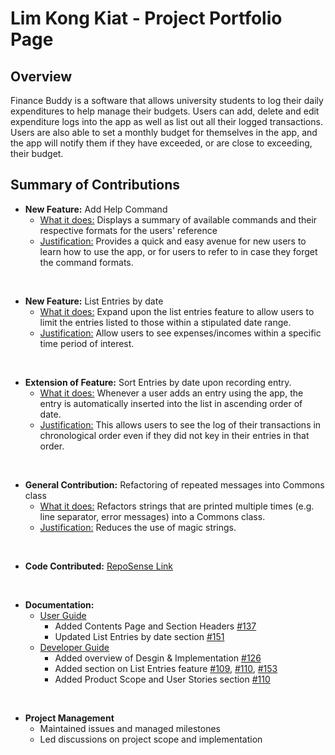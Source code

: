 # Lim Kong Kiat - Project Portfolio Page

## Overview

Finance Buddy is a software that allows university students to log their daily expenditures to help manage their
budgets. Users can add, delete and edit expenditure logs into the app as well as list out all their logged 
transactions. Users are also able to set a monthly budget for themselves in the app, and the app will notify them if
they have exceeded, or are close to exceeding, their budget.

## Summary of Contributions

- **New Feature:** Add Help Command
  - <ins> What it does:</ins> Displays a summary of available commands and their respective formats for the users' 
    reference
  - <ins> Justification:</ins> Provides a quick and easy avenue for new users to learn how to use the app, 
    or for users to refer to in case they forget the command formats.  

&nbsp;

- **New Feature:** List Entries by date
  - <ins>What it does:</ins> Expand upon the list entries feature to allow users to limit the
    entries listed to those within a stipulated date range.
  - <ins>Justification:</ins> Allow users to see expenses/incomes within a specific time period of interest.

&nbsp;

- **Extension of Feature:** Sort Entries by date upon recording entry.
  - <ins>What it does:</ins> Whenever a user adds an entry using the app, the entry is automatically inserted into the list
    in ascending order of date.
  - <ins>Justification:</ins> This allows users to see the log of their transactions in chronological order even if they did
    not key in their entries in that order.

&nbsp;

- **General Contribution:** Refactoring of repeated messages into Commons class
  - <ins> What it does:</ins> Refactors strings that are printed multiple times (e.g. line separator, error messages)
    into a Commons class. 
  - <ins> Justification:</ins> Reduces the use of magic strings.
  
&nbsp;  
  
- **Code Contributed:** [RepoSense Link](https://nus-cs2113-ay2425s1.github.io/tp-dashboard/?search=limkongkiat&sort=groupTitle&sortWithin=title&timeframe=commit&mergegroup=&groupSelect=groupByRepos&breakdown=true&checkedFileTypes=docs~functional-code~test-code~other) 

&nbsp;

- **Documentation:** 
  - <ins>User Guide</ins>
    - Added Contents Page and Section Headers [#137](https://github.com/AY2425S1-CS2113-W14-3/tp/pull/137)
    - Updated List Entries by date section [#151](https://github.com/AY2425S1-CS2113-W14-3/tp/pull/151)
  - <ins>Developer Guide</ins>
    - Added overview of Desgin & Implementation [#126](https://github.com/AY2425S1-CS2113-W14-3/tp/pull/126)
    - Added section on List Entries feature [#109](https://github.com/AY2425S1-CS2113-W14-3/tp/pull/109), 
    [#110](https://github.com/AY2425S1-CS2113-W14-3/tp/pull/110), 
    [#153](https://github.com/AY2425S1-CS2113-W14-3/tp/pull/153)
    - Added Product Scope and User Stories section [#110](https://github.com/AY2425S1-CS2113-W14-3/tp/pull/110)

&nbsp;

- **Project Management**
  - Maintained issues and managed milestones
  - Led discussions on project scope and implementation
